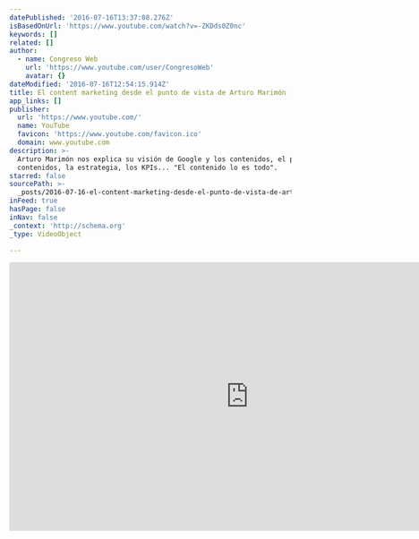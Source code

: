 ```yaml
---
datePublished: '2016-07-16T13:37:08.276Z'
isBasedOnUrl: 'https://www.youtube.com/watch?v=-ZKDds0Z0nc'
keywords: []
related: []
author:
  - name: Congreso Web
    url: 'https://www.youtube.com/user/CongresoWeb'
    avatar: {}
dateModified: '2016-07-16T12:54:15.914Z'
title: El content marketing desde el punto de vista de Arturo Marimón
app_links: []
publisher:
  url: 'https://www.youtube.com/'
  name: YouTube
  favicon: 'https://www.youtube.com/favicon.ico'
  domain: www.youtube.com
description: >-
  Arturo Marimón nos explica su visión de Google y los contenidos, el plan de
  contenidos, la estrategia, los KPIs... "El contenido lo es todo".
starred: false
sourcePath: >-
  _posts/2016-07-16-el-content-marketing-desde-el-punto-de-vista-de-arturo-marim.md
inFeed: true
hasPage: false
inNav: false
_context: 'http://schema.org'
_type: VideoObject

---
```

<iframe src="https://cdn.embedly.com/widgets/media.html?src=https%3A%2F%2Fwww.youtube.com%2Fembed%2F-ZKDds0Z0nc%3Ffeature%3Doembed&amp;url=http%3A%2F%2Fwww.youtube.com%2Fwatch%3Fv%3D-ZKDds0Z0nc&amp;image=https%3A%2F%2Fi.ytimg.com%2Fvi%2F-ZKDds0Z0nc%2Fhqdefault.jpg&amp;key=b7d04c9b404c499eba89ee7072e1c4f7&amp;type=text%2Fhtml&amp;schema=youtube" width="854" height="480" scrolling="no" frameborder="0" allowfullscreen="" style=""></iframe>